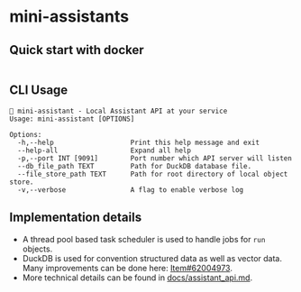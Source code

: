 # mini-assistants

## Quick start with docker

```shell

```

## CLI Usage

```text
🐬 mini-assistant - Local Assistant API at your service
Usage: mini-assistant [OPTIONS]

Options:
  -h,--help                   Print this help message and exit
  --help-all                  Expand all help
  -p,--port INT [9091]        Port number which API server will listen
  --db_file_path TEXT         Path for DuckDB database file.
  --file_store_path TEXT      Path for root directory of local object store.
  -v,--verbose                A flag to enable verbose log
```


## Implementation details

* A thread pool based task scheduler is used to handle jobs for `run` objects.
* DuckDB is used for convention structured data as well as vector data. Many improvements can be done here: [Item#62004973](https://github.com/users/RobinQu/projects/1/views/1?pane=issue&itemId=62004973). 
* More technical details can be found in [docs/assistant_api.md](../../../docs/assistant_api.md).

